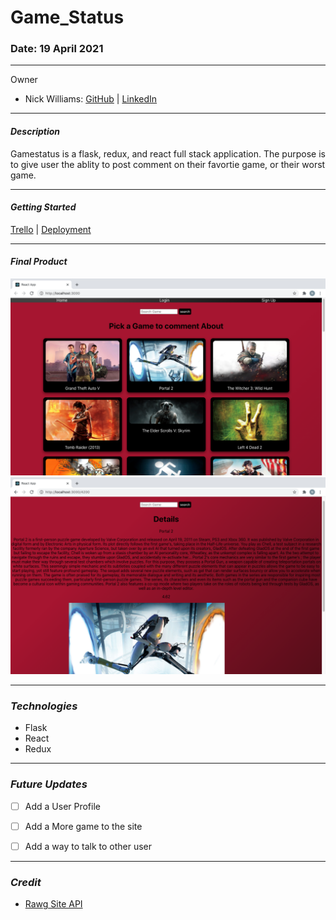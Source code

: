 # Game_Status



### Date: 19 April 2021 


*** 
Owner
* Nick Williams:
[GitHub](https://github.com/NickWill24) | 
[LinkedIn](https://www.linkedin.com/in/nickwill24/)




***
#### ***Description***
Gamestatus is a flask, redux, and react full stack application. The purpose is to give user the ablity to post comment on 
their favortie game, or their worst game.  

***
#### ***Getting Started***
[Trello](https://trello.com/b/zpabiA2i/gamestatus) |
[Deployment](https://607dc196423841000752c9aa--laughing-borg-af67b1.netlify.app/)

***
#### ***Final Product*** 
![import](images/Homepage.png)
![import](images/Detailspage.png)

***
### ***Technologies***
* Flask
* React 
* Redux



***
### ***Future Updates***
* [ ] Add a User Profile 
* [ ] Add a More game to the site
* [ ] Add a way to talk to other user 


*** 
### ***Credit***

* [Rawg Site API](https://rawg.io/apidocs)
